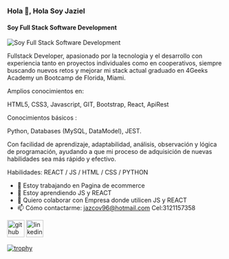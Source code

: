 ### Hola 👋, Hola Soy Jaziel
#### Soy Full Stack Software Development
![Soy Full Stack Software Development](https://media.licdn.com/dms/image/D5616AQF_T_iZ1lvYWQ/profile-displaybackgroundimage-shrink_350_1400/0/1672434760242?e=1678924800&v=beta&t=k3MB6FkNRmsRlADnR-f6hY9_3zu7iMKqQRKxgbPirq8)

Fullstack Developer, apasionado por la tecnologia y el desarrollo con experiencia tanto en proyectos individuales como en cooperativos, siempre buscando nuevos retos y mejorar mi stack actual graduado en 4Geeks Academy un Bootcamp de Florida, Miami.

Amplios conocimientos en:

HTML5, CSS3, Javascript, GIT, Bootstrap, React, ApiRest

Conocimientos básicos :

Python, Databases (MySQL, DataModel), JEST.

Con facilidad de aprendizaje, adaptabilidad, análisis, observación y lógica de programación, ayudando a que mi proceso de adquisición de nuevas habilidades sea más rápido y efectivo.


Habilidades:  REACT / JS / HTML / CSS / PYTHON 

- 🔭 Estoy trabajando en Pagina de ecommerce 
- 🌱 Estoy aprendiendo JS y REACT 
- 👯 Quiero colaborar con Empresa donde utilicen JS y REACT 
- 📫 Cómo contactarme: jazcov96@hotmail.com Cel:3121157358 


[<img src='https://cdn.jsdelivr.net/npm/simple-icons@3.0.1/icons/github.svg' alt='github' height='40'>](https://github.com/Jaziel96 )  [<img src='https://cdn.jsdelivr.net/npm/simple-icons@3.0.1/icons/linkedin.svg' alt='linkedin' height='40'>](https://www.linkedin.com/in/www.linkedin.com/in/jaziel-isai-anguiano-mariz-7014931a0/)  

[![trophy](https://github-profile-trophy.vercel.app/?username=Jaziel96 )](https://github.com/ryo-ma/github-profile-trophy)



